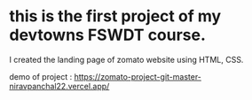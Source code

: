 # this is the first project of my devtowns FSWDT course.
I created the landing page of zomato website using HTML, CSS.

demo of project : https://zomato-project-git-master-niravpanchal22.vercel.app/
